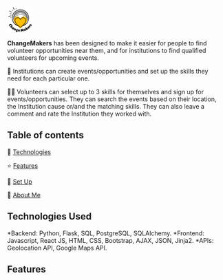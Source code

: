 <img src="static/images/applogotest.png" width="60">

**ChangeMakers** has been designed to make it easier for people to find volunteer opportunities near them, and for institutions to find qualified volunteers for upcoming events.

:office: Institutions can create events/opportunities and set up the skills they need for each particular one. 

:standing_man: Volunteers can select up to 3 skills for themselves and sign up for events/opportunities. They can search the events based on their location, the Institution cause or/and the matching skills. They can also leave a comment and rate the Institution they worked with.

## Table of contents
🤖 [Technologies](#technologies-used)

⭐ [Features](#features)

📖 [Set Up](#set-up)

🌸 [About Me](#about-me)

## Technologies Used
*Backend: Python, Flask, SQL, PostgreSQL, SQLAlchemy.
*Frontend: Javascript, React JS, HTML, CSS, Bootstrap, AJAX, JSON, Jinja2.
*APIs: Geolocation API, Google Maps API.

## Features

